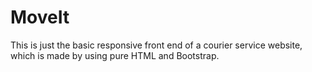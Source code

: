 # MoveIt

This is just the basic responsive front end of a courier service website, which is made by using pure HTML and Bootstrap.
